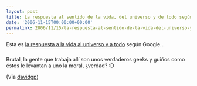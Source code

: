 ```yaml
---
layout: post
title: La respuesta al sentido de la vida, del universo y de todo según Google
date: '2006-11-15T00:00:00+00:00'
permalink: 2006/11/15/la-respuesta-al-sentido-de-la-vida-del-universo-y-de-todo-segun-google/
---
```

Esta es <a href="http://www.google.com/search?hl=en&q=the+answer+to+life+the+universe+and+everything&btnG=Google+Search">la respuesta a la vida al universo y a todo</a> según Google...

<a href="http://www.google.com/search?hl=en&q=the+answer+to+life+the+universe+and+everything&btnG=Google+Search"><img style="display:block; margin:0px auto 10px; text-align:center;cursor:pointer; cursor:hand;" src="http://photos1.blogger.com/blogger2/4553/2422/1600/google.png" border="0" alt="" /></a>Brutal, la gente que trabaja allí son unos verdaderos geeks y guiños como éstos le levantan a uno la moral, ¿verdad? :D

(Vía <a href="http://www.davidgp.com/2006/11/15/1163579160000.html">davidgp</a>)
